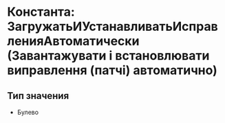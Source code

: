 ﻿# Константа: ЗагружатьИУстанавливатьИсправленияАвтоматически (Завантажувати і встановлювати виправлення (патчі) автоматично)

## Тип значения

- Булево

